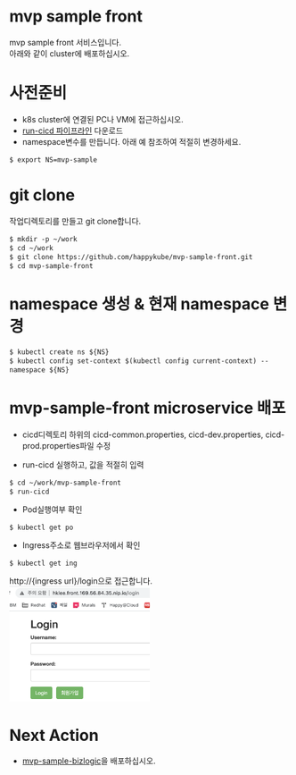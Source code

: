 # mvp sample front
mvp sample front 서비스입니다.   
아래와 같이 cluster에 배포하십시오.   

# 사전준비
- k8s cluster에 연결된 PC나 VM에 접근하십시오. 
- [run-cicd 파이프라인](https://happycloud-lee.tistory.com/195?category=832250) 다운로드
- namespace변수를 만듭니다. 아래 예 참조하여 적절히 변경하세요. 
```
$ export NS=mvp-sample
```

# git clone   
작업디렉토리를 만들고 git clone합니다.  
```
$ mkdir -p ~/work   
$ cd ~/work   
$ git clone https://github.com/happykube/mvp-sample-front.git
$ cd mvp-sample-front
```

# namespace 생성 & 현재 namespace 변경      
```
$ kubectl create ns ${NS}   
$ kubectl config set-context $(kubectl config current-context) --namespace ${NS}
```

# mvp-sample-front microservice 배포
- cicd디렉토리 하위의 cicd-common.properties, cicd-dev.properties, cicd-prod.properties파일 수정 

- run-cicd 실행하고, 값을 적절히 입력 
```
$ cd ~/work/mvp-sample-front
$ run-cicd
```

- Pod실행여부 확인
```
$ kubectl get po
```

- Ingress주소로 웹브라우저에서 확인
```
$ kubectl get ing
```
http://{ingress url}/login으로 접근합니다.   
<img src="./img/2021-03-30-13-09-44.png" width=50% height=50%/>

# Next Action
- [mvp-sample-bizlogic](https://github.com/happykube/mvp-sample-bizlogic.git)을 배포하십시오.


